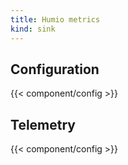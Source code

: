 ```yaml
---
title: Humio metrics
kind: sink
---
```


## Configuration

{{< component/config >}}

## Telemetry

{{< component/config >}}
